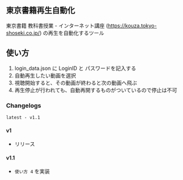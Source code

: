 ## 東京書籍再生自動化
東京書籍 教科書授業 - インターネット講座 (https://kouza.tokyo-shoseki.co.jp/) の再生を自動化するツール

## 使い方
1. login_data.json に LoginID と パスワードを記入する
2. 自動再生したい動画を選択
3. 視聴開始すると、その動画が終わると次の動画へ飛ぶ
4. 再生停止が行われても、自動再開するものがついているので停止は不可
   

### Changelogs
`latest - v1.1`

#### v1
- リリース

#### v1.1
- `使い方 4` を実装